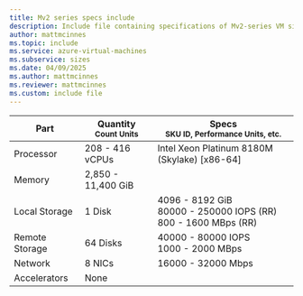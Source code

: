```yaml
---
title: Mv2 series specs include
description: Include file containing specifications of Mv2-series VM sizes.
author: mattmcinnes
ms.topic: include
ms.service: azure-virtual-machines
ms.subservice: sizes
ms.date: 04/09/2025
ms.author: mattmcinnes
ms.reviewer: mattmcinnes
ms.custom: include file
---
```

| Part | Quantity <br><sup>Count Units | Specs <br><sup>SKU ID, Performance Units, etc.  |
|---|---|---|
| Processor      | 208 - 416 vCPUs       | Intel Xeon Platinum 8180M (Skylake) [x86-64]                   |
| Memory         | 2,850 - 11,400 GiB          |                      |
| Local Storage  | 1 Disk           | 4096 - 8192 GiB <br>80000 - 250000 IOPS (RR) <br>800 - 1600 MBps (RR)                   |
| Remote Storage | 64 Disks    | 40000 - 80000 IOPS <br>1000 - 2000 MBps |
| Network        | 8 NICs          | 16000 - 32000 Mbps              |
| Accelerators   | None              |                       |
